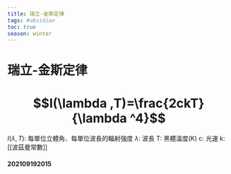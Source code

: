 ```yaml
---
title: 瑞立-金斯定律
tags: #obsidian 
toc: true
season: winter
---
```

# 瑞立-金斯定律
# $$I(\lambda ,T)=\frac{2ckT}{\lambda ^4}$$
$I(\lambda,T)$: 每單位立體角、每單位波長的輻射強度
$\lambda$: 波長
T: 黑體溫度(K)
c: 光速
k: [[波茲曼常數]]

#### 202109192015